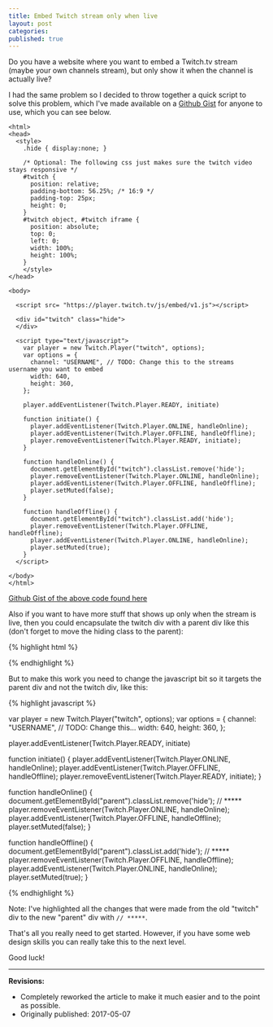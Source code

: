 ```yaml
---
title: Embed Twitch stream only when live
layout: post
categories:
published: true
---
```


Do you have a website where you want to embed a Twitch.tv stream (maybe your own channels stream), but only show it when the channel is actually live?

I had the same problem so I decided to throw together a quick script to solve this problem, which I've made available on a [Github Gist](https://gist.github.com/momeenme/f5323765e3358ae27d4a97eb2d63aa3c) for anyone to use, which you can see below.

```
<html>
<head>
  <style>
    .hide { display:none; }

    /* Optional: The following css just makes sure the twitch video stays responsive */
    #twitch {
      position: relative;
      padding-bottom: 56.25%; /* 16:9 */
      padding-top: 25px;
      height: 0;
    }
    #twitch object, #twitch iframe {
      position: absolute;
      top: 0;
      left: 0;
      width: 100%;
      height: 100%;
    }
    </style>
</head>

<body>

  <script src= "https://player.twitch.tv/js/embed/v1.js"></script>

  <div id="twitch" class="hide">
  </div>

  <script type="text/javascript">
    var player = new Twitch.Player("twitch", options);
    var options = {
      channel: "USERNAME", // TODO: Change this to the streams username you want to embed
      width: 640,
      height: 360,
    };

    player.addEventListener(Twitch.Player.READY, initiate)

    function initiate() {
      player.addEventListener(Twitch.Player.ONLINE, handleOnline);
      player.addEventListener(Twitch.Player.OFFLINE, handleOffline);
      player.removeEventListener(Twitch.Player.READY, initiate);
    }

    function handleOnline() {
      document.getElementById("twitch").classList.remove('hide');
      player.removeEventListener(Twitch.Player.ONLINE, handleOnline);
      player.addEventListener(Twitch.Player.OFFLINE, handleOffline);
      player.setMuted(false);
    }

    function handleOffline() {
      document.getElementById("twitch").classList.add('hide');
      player.removeEventListener(Twitch.Player.OFFLINE, handleOffline);
      player.addEventListener(Twitch.Player.ONLINE, handleOnline);
      player.setMuted(true);
    }
  </script>

</body>
</html>
```

[Github Gist of the above code found here](https://gist.github.com/momeenme/f5323765e3358ae27d4a97eb2d63aa3c)

Also if you want to have more stuff that shows up only when the stream is live, then you could encapsulate the twitch div with a parent div like this (don't forget to move the hiding class to the parent):

{% highlight html %}
<div id="parent" class="hide"> <!-- named parent for demonstration purposes, you can name it whatever you want -->

<!-- Here you can place anything you want to show above the embedded stream -->

<div id="twitch">
</div>

<!-- Here you can place anything you want to show underneath the embedded stream -->

</div>

{% endhighlight %}

But to make this work you need to change the javascript bit so it targets the parent div and not the twitch div, like this:

{% highlight javascript %}

var player = new Twitch.Player("twitch", options);
var options = {
  channel: "USERNAME", // TODO: Change this...
  width: 640,
  height: 360,
};

player.addEventListener(Twitch.Player.READY, initiate)

function initiate() {
  player.addEventListener(Twitch.Player.ONLINE, handleOnline);
  player.addEventListener(Twitch.Player.OFFLINE, handleOffline);
  player.removeEventListener(Twitch.Player.READY, initiate);
}

function handleOnline() {
  document.getElementById("parent").classList.remove('hide'); // *****
  player.removeEventListener(Twitch.Player.ONLINE, handleOnline);
  player.addEventListener(Twitch.Player.OFFLINE, handleOffline);
  player.setMuted(false);
}

function handleOffline() {
  document.getElementById("parent").classList.add('hide'); // *****
  player.removeEventListener(Twitch.Player.OFFLINE, handleOffline);
  player.addEventListener(Twitch.Player.ONLINE, handleOnline);
  player.setMuted(true);
}

{% endhighlight %}

Note: I've highlighted all the changes that were made from the old "twitch" div to the new "parent" div with `// *****`.

That's all you really need to get started. However, if you have some web design skills you can really take this to the next level.

Good luck!

---

**Revisions:**

- Completely reworked the article to make it much easier and to the point as possible.
- Originally published: 2017-05-07